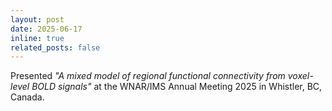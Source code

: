 ```yaml
---
layout: post
date: 2025-06-17
inline: true
related_posts: false
---
```


Presented *"A mixed model of regional functional connectivity from voxel-level BOLD signals"* at the WNAR/IMS Annual Meeting 2025 in Whistler, BC, Canada.
